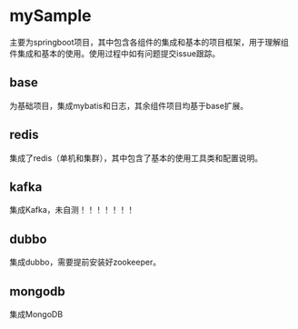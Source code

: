 # mySample
主要为springboot项目，其中包含各组件的集成和基本的项目框架，用于理解组件集成和基本的使用。使用过程中如有问题提交issue跟踪。

## base
为基础项目，集成mybatis和日志，其余组件项目均基于base扩展。

## redis
集成了redis（单机和集群），其中包含了基本的使用工具类和配置说明。

## kafka
集成Kafka，未自测！！！！！！！

## dubbo
集成dubbo，需要提前安装好zookeeper。

## mongodb
集成MongoDB